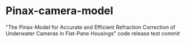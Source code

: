 # Pinax-camera-model
"The Pinax-Model for Accurate and Efficient Refraction Correction of Underwater Cameras in Flat-Pane Housings" code release
test commit
